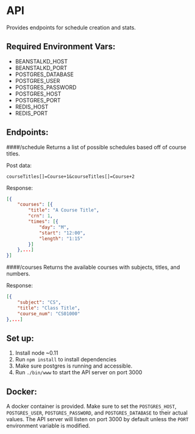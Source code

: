 API
===

Provides endpoints for schedule creation and stats.

Required Environment Vars:
--------------------------
- BEANSTALKD_HOST
- BEANSTALKD_PORT
- POSTGRES_DATABASE
- POSTGRES_USER
- POSTGRES_PASSWORD
- POSTGRES_HOST
- POSTGRES_PORT
- REDIS_HOST
- REDIS_PORT

Endpoints:
-------------
####/schedule
    Returns a list of possible schedules based off of course titles.

Post data:
```
courseTitles[]=Course+1&courseTitles[]=Course+2
```
Response:
```json
[{
	"courses": [{
		"title": "A Course Title",
		"crn": 1,
		"times": [{
			"day": "M",
			"start": "12:00",
			"length": "1:15"
		}]
    },...]
}]
```

####/courses
    Returns the available courses with subjects, titles, and numbers.

Response:
```json
[{
	"subject": "CS",
	"title": "Class Title",
	"course_num": "CS01000"
},...]
```


Set up:
-------
1. Install node ~0.11
2. Run `npm install` to install dependencies
3. Make sure postgres is running and accessible.
4. Run `./bin/www` to start the API server on port 3000

Docker:
-------
A docker container is provided.  Make sure to set the `POSTGRES_HOST`, `POSTGRES_USER`, `POSTGRES_PASSWORD`, and `POSTGRES_DATABASE` to their actual values. The API server will listen on port 3000 by default unless the `PORT` environment variable is modified.